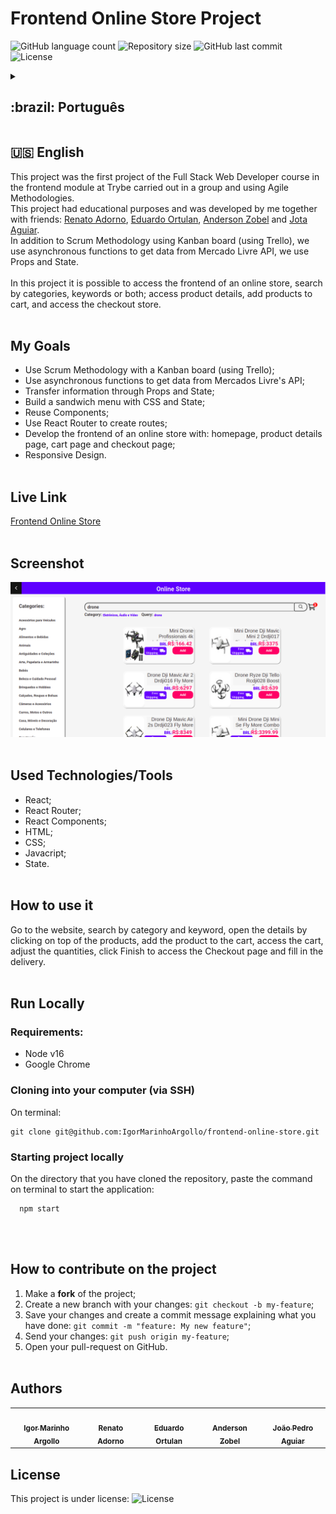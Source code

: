 # Frontend Online Store Project

<p>
  <img alt="GitHub language count" src="https://img.shields.io/github/languages/count/igormarinhoargollo/frontend-online-store?color=%2304D361">

  <img alt="Repository size" src="https://img.shields.io/github/repo-size/igormarinhoargollo/frontend-online-store">
  
  <img alt="GitHub last commit" src="https://img.shields.io/github/last-commit/igormarinhoargollo/frontend-online-store">
    
  <img alt="License" src="https://img.shields.io/badge/license-MIT-brightgreen">

<details>
  <summary><h2>:brazil: Português</h2></summary>
  Esse projeto foi o primeiro projeto do curso de Full Stack Web Developer no módulo de frontend na Trybe realizado em grupo e utilizando Metogologias Ágeis.<br> Esse projeto teve fins educacionais e foi desenvolvido por mim em conjunto com os amigos: <a href="https://github.com/RENATOADORNO">Renato Adorno</a>, <a href="https://github.com/EOrtulan">Eduardo Ortulan</a>, <a href="https://github.com/Anderson-Zobel">Anderson Zobel</a> e <a href="https://github.com/jotapedrok">Jota Aguiar</a>.<br>
 Além da Metodologia Scrum com uso de quadro Kanban (usando Trello), usamos funções assíncronas para obter os dados da API do Mercado Livre, utilizamos Props e State.<br><br>
  Nesse projeto é possível se acessar o frontend de uma loja online, fazer buscas por categorias, palavras-chave ou ambos; acesssar detalhes dos produtos, adicionar produtos ao carrinho e acessar a loja de finalização de compra.<br><br>
  
  ## Objetivos
  * Usar a metodologia Scrum, com quadro Kanban (com Trello);
  * Utilizar funções assíncronas para fetch em API's;
  * Transmissão de informações por Props e estado;
  * Construir menu sanduíche;
  * Reutilizar Components;
  * Utilizar rotas;
  * Desenvolver o frontend para uma loja online, com página principal, página de detalhes dos produtos, página de carrinho e página de checkout;
  * Design responsivo.<br><br>

  ## Live Link
  <a href="https://frontonlinestore.netlify.app/" target="_blank">Frontend Online Store</a><br><br>
  
  ## Screenshot
  ![ScreenShot](./src/images/screenshot.png)
  <br><br>
  
  ## Tecnologias/Ferramentas usadas
  * React;
  * React Router;
  * React Components;
  * HTML;
  * CSS;
  * Javacript;
  * Estado.<br><br>
  
  ## Como usar
  Acesse o site, faça sua busca por categoria e pelavra-chave, abra os detalhes clicando sobre os produtos, adicione o produto ao carrinho, acesse o carrinho, ajuste as quantidades, clique em Finalizar para acessa a página de Checkout e preencha os dados de entrega.<br><br>
      
  ## Rodar Localmente
  ### Requisitos:
   * Node v16
   * Google Chrome
    
  ### Clonar no seu computador (via SSH)
  No terminal:
  
    git clone git@github.com:IgorMarinhoArgollo/frontend-online-store.git
  

  ### Iniciando o projeto localmente
  No diretório em que o repositório foi clonado, cole o seguinte comando no terminal para iniciar a aplicação localmente:
   
      npm start
 <br><br>

  ## Como contribuir no projeto
  1. Faça um **fork** do projeto;
  2. Crie uma nova branch com as suas alterações: `git checkout -b my-feature`;
  3. Salve as alterações e crie uma mensagem de commit contando o que você fez: `git commit -m "feature: My new feature"`;
  4. Envie as suas alterações: `git push origin my-feature`;
  5. Abra o seu pull-request na página do GitHub.<br><br>

##  Autores
<table>
  <tr>
    <td align="center"><a href="https://www.linkedin.com/in/igormarinhoargollo/"><img style="border-radius: 50%;" src="https://avatars.githubusercontent.com/u/85767736?s=96&v=4" width="100px;" alt=""/><br /><sub><b>Igor Marinho Argollo</b></sub></a></td>
    <td align="center"><a href="https://github.com/RENATOADORNO"><img style="border-radius: 50%;" src="https://avatars.githubusercontent.com/u/51048124?v=4" width="100px;" alt=""/><br /><sub><b>Renato Adorno</b></sub></a></td>
    <td align="center"><a href="https://github.com/EOrtulan"><img style="border-radius: 50%;" src="https://avatars.githubusercontent.com/u/85373746?v=4" width="100px;" alt=""/><br /><sub><b>Eduardo Ortulan</b></sub></a></td>
    <td align="center"><a href="https://github.com/Anderson-Zobel"><img style="border-radius: 50%;" src="https://avatars.githubusercontent.com/u/87586643?v=4" width="100px;" alt=""/><br /><sub><b>Anderson Zobel</b></sub></a></td>
    <td align="center"><a href="https://github.com/jotapedrok"><img style="border-radius: 50%;" src="https://avatars.githubusercontent.com/u/87338900?v=44" width="100px;" alt=""/><br /><sub><b>João Pedro Aguiar</b></sub></a></td>
  </tr>
</table>

  ## Licença
  Esse projeto está sob a licença:
  <img alt="License" src="https://img.shields.io/badge/license-MIT-brightgreen"><br><br>
</details>

##  
## :us: English

This project was the first project of the Full Stack Web Developer course in the frontend module at Trybe carried out in a group and using Agile Methodologies.<br> This project had educational purposes and was developed by me together with friends: <a href="https://github.com/RENATOADORNO">Renato Adorno</a>, <a href="https://github.com/EOrtulan">Eduardo Ortulan</a>, <a href="https://github.com/Anderson-Zobel">Anderson Zobel</a> and <a href="https://github.com/jotapedrok">Jota Aguiar</a>.<br>
 In addition to Scrum Methodology using Kanban board (using Trello), we use asynchronous functions to get data from Mercado Livre API, we use Props and State.<br><br>
  In this project it is possible to access the frontend of an online store, search by categories, keywords or both; access product details, add products to cart, and access the checkout store.<br><br>

## My Goals
  * Use Scrum Methodology with a Kanban board (using Trello);
  * Use asynchronous functions to get data from Mercados Livre's API;
  * Transfer information through Props and State;
  * Build a sandwich menu with CSS and State;
  * Reuse Components;
  * Use React Router to create routes;
  * Develop the frontend of an online store with: homepage, product details page, cart page and checkout page;
  * Responsive Design.<br><br>


## Live Link
  <a href="https://frontonlinestore.netlify.app/" target="_blank">Frontend Online Store</a><br><br>
  
## Screenshot
![ScreenShot](./src/images/screenshot.png)<br><br>

## Used Technologies/Tools
  * React;
  * React Router;
  * React Components;
  * HTML;
  * CSS;
  * Javacript;
  * State.<br><br>

## How to use it
  Go to the website, search by category and keyword, open the details by clicking on top of the products, add the product to the cart, access the cart, adjust the quantities, click Finish to access the Checkout page and fill in the delivery.<br><br>
        
## Run Locally
  ### Requirements:
   * Node v16
   * Google Chrome
    
  ### Cloning into your computer (via SSH)
  On terminal:

    git clone git@github.com:IgorMarinhoArgollo/frontend-online-store.git

  ### Starting project locally
  On the directory that you have cloned the repository, paste the command on terminal to start the application:

      npm start
 <br><br>

## How to contribute on the project
  1. Make a **fork** of the project;
  2. Create a new branch with your changes: `git checkout -b my-feature`;
  3. Save your changes and create a commit message explaining what you have done: `git commit -m "feature: My new feature"`;
  4. Send your changes: `git push origin my-feature`;
  5. Open your pull-request on GitHub.<br><br>

##  Authors
<table>
  <tr>
    <td align="center"><a href="https://www.linkedin.com/in/igormarinhoargollo/"><img style="border-radius: 50%;" src="https://avatars.githubusercontent.com/u/85767736?s=96&v=4" width="100px;" alt=""/><br /><sub><b>Igor Marinho Argollo</b></sub></a></td>
    <td align="center"><a href="https://github.com/RENATOADORNO"><img style="border-radius: 50%;" src="https://avatars.githubusercontent.com/u/51048124?v=4" width="100px;" alt=""/><br /><sub><b>Renato Adorno</b></sub></a></td>
    <td align="center"><a href="https://github.com/EOrtulan"><img style="border-radius: 50%;" src="https://avatars.githubusercontent.com/u/85373746?v=4" width="100px;" alt=""/><br /><sub><b>Eduardo Ortulan</b></sub></a></td>
    <td align="center"><a href="https://github.com/Anderson-Zobel"><img style="border-radius: 50%;" src="https://avatars.githubusercontent.com/u/87586643?v=4" width="100px;" alt=""/><br /><sub><b>Anderson Zobel</b></sub></a></td>
    <td align="center"><a href="https://github.com/jotapedrok"><img style="border-radius: 50%;" src="https://avatars.githubusercontent.com/u/87338900?v=44" width="100px;" alt=""/><br /><sub><b>João Pedro Aguiar</b></sub></a></td>
  </tr>
</table>
  
## License
  This project is under license:
  <img alt="License" src="https://img.shields.io/badge/license-MIT-brightgreen"><br><br>
